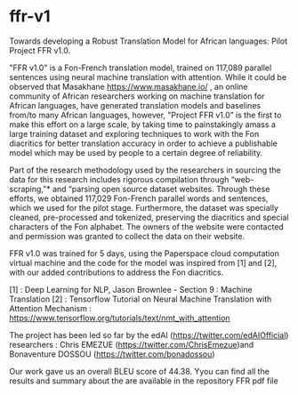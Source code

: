 # ffr-v1
Towards developing a Robust Translation Model for African languages: Pilot Project FFR v1.0. 

"FFR v1.0" is a Fon-French translation model, trained on 117,089 parallel sentences using neural machine translation with attention.
While it could be observed that Masakhane https://www.masakhane.io/ , an online community of African researchers working on machine 
translation for African languages, have generated translation models and baselines from/to many African languages, however,
"Project FFR v1.0” is the first to make this effort on a large scale, by taking time to painstakingly amass a large 
training dataset and exploring techniques to work with the Fon diacritics for better translation accuracy
in order to achieve a publishable model which may be used by people to a certain degree of reliability.

Part of the research methodology used by the researchers in sourcing the data for this research includes rigorous compilation through 
“web-scraping,”* and  “parsing open source dataset websites. Through these efforts, we obtained 117,029 Fon-French parallel words and 
sentences, which we used for the pilot stage. Furthermore, the dataset was specially cleaned, pre-processed and tokenized, 
preserving the diacritics and special characters of the Fon alphabet. The owners of the website were contacted and permission was granted
to collect the data on their website.

FFR v1.0 was trained for 5 days, using the Paperspace cloud computation virtual machine and the code for the model was inspired from [1] 
and [2], with our added contributions to address the Fon diacritics.

[1] : Deep Learning for NLP, Jason Brownlee - Section 9 : Machine Translation
[2] : Tensorflow Tutorial on Neural Machine Translation with Attention Mechanism : 
      https://www.tensorflow.org/tutorials/text/nmt_with_attention

The project has been led so far by the edAI (https://twitter.com/edAIOfficial) researchers : 
Chris EMEZUE (https://twitter.com/ChrisEmezue)and Bonaventure DOSSOU (https://twitter.com/bonadossou)

Our work gave us an overall BLEU score of 44.38.
Yyou can find all the results and summary about the are available in the repository FFR pdf file
